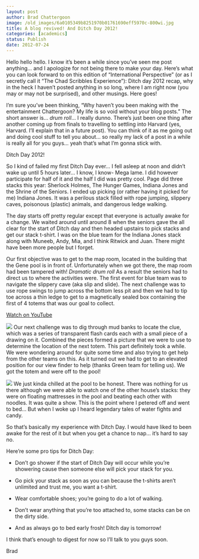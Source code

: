 ```yaml
---
layout: post
author: Brad Chattergoon
image: /old_images/6a0105349b8251970b01761690eff5970c-800wi.jpg
title: A blog revived! And Ditch Day 2012!
categories: [academics]
status: Publish
date: 2012-07-24
---
```



Hello hello hello. I know it’s been a while since you’ve seen me post anything… and I apologize for not being there to make your day. Here’s what you can look forward to on this edition of “International Perspective” (or as I secretly call it “The Chad Scribbles Experience”): Ditch day 2012 recap, why in the heck I haven’t posted anything in so long, where I am right now (you may or may not be surprised), and other musings. Here goes!

I’m sure you’ve been thinking, “Why haven’t you been making with the entertainment Chattergoon? My life is so void without your blog posts.” The short answer is… *drum roll*… I really dunno. There’s just been one thing after another coming up from finals to travelling to settling into Harvard (yes, Harvard. I’ll explain that in a future post). You can think of it as me going out and doing cool stuff to tell you about… so really my lack of a post in a while is really all for you guys… yeah that’s what I’m gonna stick with.

Ditch Day 2012!

So I kind of failed my first Ditch Day ever… I fell asleep at noon and didn’t wake up until 5 hours later… I know, I know- Mega lame. I did however participate for half of it and the half I did was pretty cool. Page did three stacks this year: Sherlock Holmes, The Hunger Games, Indiana Jones and the Shrine of the Seniors. I ended up picking (or rather having it picked for me) Indiana Jones. It was a perilous stack filled with rope jumping, slippery caves, poisonous (plastic) animals, and dangerous ledge walking.

The day starts off pretty regular except that everyone is actually awake for a change. We waited around until around 8 when the seniors gave the all clear for the start of Ditch day and then headed upstairs to pick stacks and get our stack t-shirt. I was on the blue team for the Indiana Jones stack along with Muneeb, Andy, Mia, and I think Ritwick and Juan. There might have been more people but I forget.

Our first objective was to get to the map room, located in the building that the Gene pool is in front of. Unfortunately when we got there, the map room had been tampered with! *Dramatic drum roll* As a result the seniors had to direct us to where the activities were. The first event for blue team was to navigate the slippery cave (aka slip and slide). The next challenge was to use rope swings to jump across the bottom less pit and then we had to tip toe across a thin ledge to get to a magnetically sealed box containing the first of 4 totems that was our goal to collect.

[Watch on YouTube](https://www.youtube.com/watch?v=h7vdcdYHj3k)

![](/old_images/caltech_as_it_happens/6a0105349b8251970b01774376f344970d.jpg)
Our next challenge was to dig through mud banks to locate the clue, which was a series of transparent flash cards each with a small piece of a drawing on it. Combined the pieces formed a picture that we were to use to determine the location of the next totem. This part definitely took a while. We were wondering around for quite some time and also trying to get help from the other teams on this. As it turned out we had to get to an elevated position for our view finder to help (thanks Green team for telling us). We got the totem and were off to the pool!

![](/old_images/caltech_as_it_happens/6a0105349b8251970b01761690f231970c.jpg)
We just kinda chilled at the pool to be honest. There was nothing for us there although we were able to watch one of the other house’s stacks: they were on floating mattresses in the pool and beating each other with noodles. It was quite a show. This is the point where I petered off and went to bed… But when I woke up I heard legendary tales of water fights and candy.

So that’s basically my experience with Ditch Day. I would have liked to been awake for the rest of it but when you get a chance to nap… it’s hard to say no.

Here’re some pro tips for Ditch Day:

- Don’t go shower if the start of Ditch Day will occur while you’re showering cause then someone else will pick your stack for you.

- Go pick your stack as soon as you can because the t-shirts aren’t unlimited and trust me, you want a t-shirt.

- Wear comfortable shoes; you’re going to do a lot of walking.

- Don’t wear anything that you’re too attached to, some stacks can be on the dirty side.

- And as always go to bed early frosh! Ditch day is tomorrow!

I think that’s enough to digest for now so I’ll talk to you guys soon.

Brad
